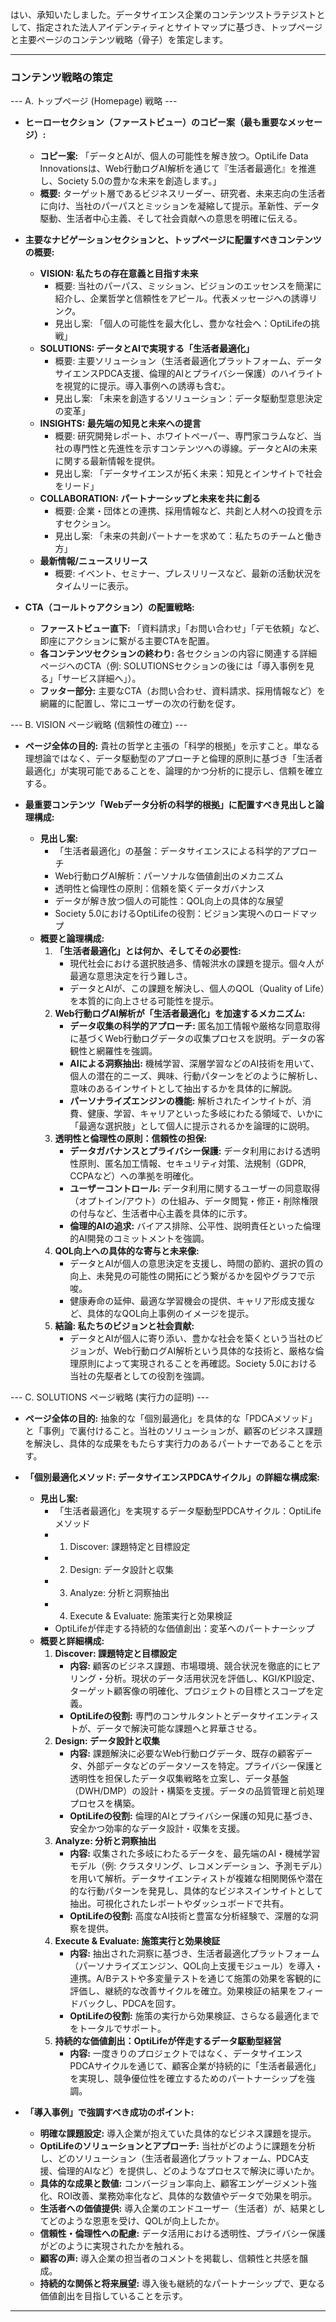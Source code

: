 はい、承知いたしました。データサイエンス企業のコンテンツストラテジストとして、指定された法人アイデンティティとサイトマップに基づき、トップページと主要ページのコンテンツ戦略（骨子）を策定します。

---

### コンテンツ戦略の策定

--- A. トップページ (Homepage) 戦略 ---

*   **ヒーローセクション（ファーストビュー）のコピー案（最も重要なメッセージ）:**
    *   **コピー案:** 「データとAIが、個人の可能性を解き放つ。OptiLife Data Innovationsは、Web行動ログAI解析を通じて『生活者最適化』を推進し、Society 5.0の豊かな未来を創造します。」
    *   **概要:** ターゲット層であるビジネスリーダー、研究者、未来志向の生活者に向け、当社のパーパスとミッションを凝縮して提示。革新性、データ駆動、生活者中心主義、そして社会貢献への意思を明確に伝える。

*   **主要なナビゲーションセクションと、トップページに配置すべきコンテンツの概要:**
    *   **VISION: 私たちの存在意義と目指す未来**
        *   概要: 当社のパーパス、ミッション、ビジョンのエッセンスを簡潔に紹介し、企業哲学と信頼性をアピール。代表メッセージへの誘導リンク。
        *   見出し案: 「個人の可能性を最大化し、豊かな社会へ：OptiLifeの挑戦」
    *   **SOLUTIONS: データとAIで実現する「生活者最適化」**
        *   概要: 主要ソリューション（生活者最適化プラットフォーム、データサイエンスPDCA支援、倫理的AIとプライバシー保護）のハイライトを視覚的に提示。導入事例への誘導も含む。
        *   見出し案: 「未来を創造するソリューション：データ駆動型意思決定の変革」
    *   **INSIGHTS: 最先端の知見と未来への提言**
        *   概要: 研究開発レポート、ホワイトペーパー、専門家コラムなど、当社の専門性と先進性を示すコンテンツへの導線。データとAIの未来に関する最新情報を提供。
        *   見出し案: 「データサイエンスが拓く未来：知見とインサイトで社会をリード」
    *   **COLLABORATION: パートナーシップと未来を共に創る**
        *   概要: 企業・団体との連携、採用情報など、共創と人材への投資を示すセクション。
        *   見出し案: 「未来の共創パートナーを求めて：私たちのチームと働き方」
    *   **最新情報/ニュースリリース**
        *   概要: イベント、セミナー、プレスリリースなど、最新の活動状況をタイムリーに表示。

*   **CTA（コールトゥアクション）の配置戦略:**
    *   **ファーストビュー直下:** 「資料請求」「お問い合わせ」「デモ依頼」など、即座にアクションに繋がる主要CTAを配置。
    *   **各コンテンツセクションの終わり:** 各セクションの内容に関連する詳細ページへのCTA（例: SOLUTIONSセクションの後には「導入事例を見る」「サービス詳細へ」）。
    *   **フッター部分:** 主要なCTA（お問い合わせ、資料請求、採用情報など）を網羅的に配置し、常にユーザーの次の行動を促す。

--- B. VISION ページ戦略 (信頼性の確立) ---

*   **ページ全体の目的:** 貴社の哲学と主張の「科学的根拠」を示すこと。単なる理想論ではなく、データ駆動型のアプローチと倫理的原則に基づき「生活者最適化」が実現可能であることを、論理的かつ分析的に提示し、信頼を確立する。

*   **最重要コンテンツ「Webデータ分析の科学的根拠」に配置すべき見出しと論理構成:**
    *   **見出し案:**
        *   「生活者最適化」の基盤：データサイエンスによる科学的アプローチ
        *   Web行動ログAI解析：パーソナルな価値創出のメカニズム
        *   透明性と倫理性の原則：信頼を築くデータガバナンス
        *   データが解き放つ個人の可能性：QOL向上の具体的な展望
        *   Society 5.0におけるOptiLifeの役割：ビジョン実現へのロードマップ
    *   **概要と論理構成:**
        1.  **「生活者最適化」とは何か、そしてその必要性:**
            *   現代社会における選択肢過多、情報洪水の課題を提示。個々人が最適な意思決定を行う難しさ。
            *   データとAIが、この課題を解決し、個人のQOL（Quality of Life）を本質的に向上させる可能性を提示。
        2.  **Web行動ログAI解析が「生活者最適化」を加速するメカニズム:**
            *   **データ収集の科学的アプローチ:** 匿名加工情報や厳格な同意取得に基づくWeb行動ログデータの収集プロセスを説明。データの客観性と網羅性を強調。
            *   **AIによる洞察抽出:** 機械学習、深層学習などのAI技術を用いて、個人の潜在的ニーズ、興味、行動パターンをどのように解析し、意味のあるインサイトとして抽出するかを具体的に解説。
            *   **パーソナライズエンジンの機能:** 解析されたインサイトが、消費、健康、学習、キャリアといった多岐にわたる領域で、いかに「最適な選択肢」として個人に提示されるかを論理的に説明。
        3.  **透明性と倫理性の原則：信頼性の担保:**
            *   **データガバナンスとプライバシー保護:** データ利用における透明性原則、匿名加工情報、セキュリティ対策、法規制（GDPR, CCPAなど）への準拠を明確化。
            *   **ユーザーコントロール:** データ利用に関するユーザーの同意取得（オプトイン/アウト）の仕組み、データ閲覧・修正・削除権限の付与など、生活者中心主義を具体的に示す。
            *   **倫理的AIの追求:** バイアス排除、公平性、説明責任といった倫理的AI開発のコミットメントを強調。
        4.  **QOL向上への具体的な寄与と未来像:**
            *   データとAIが個人の意思決定を支援し、時間の節約、選択の質の向上、未発見の可能性の開拓にどう繋がるかを図やグラフで示唆。
            *   健康寿命の延伸、最適な学習機会の提供、キャリア形成支援など、具体的なQOL向上事例のイメージを提示。
        5.  **結論: 私たちのビジョンと社会貢献:**
            *   データとAIが個人に寄り添い、豊かな社会を築くという当社のビジョンが、Web行動ログAI解析という具体的な技術と、厳格な倫理原則によって実現されることを再確認。Society 5.0における当社の先駆者としての役割を強調。

--- C. SOLUTIONS ページ戦略 (実行力の証明) ---

*   **ページ全体の目的:** 抽象的な「個別最適化」を具体的な「PDCAメソッド」と「事例」で裏付けること。当社のソリューションが、顧客のビジネス課題を解決し、具体的な成果をもたらす実行力のあるパートナーであることを示す。

*   **「個別最適化メソッド: データサイエンスPDCAサイクル」の詳細な構成案:**
    *   **見出し案:**
        *   「生活者最適化」を実現するデータ駆動型PDCAサイクル：OptiLifeメソッド
        *   1. Discover: 課題特定と目標設定
        *   2. Design: データ設計と収集
        *   3. Analyze: 分析と洞察抽出
        *   4. Execute & Evaluate: 施策実行と効果検証
        *   OptiLifeが伴走する持続的な価値創出：変革へのパートナーシップ
    *   **概要と詳細構成:**
        1.  **Discover: 課題特定と目標設定**
            *   **内容:** 顧客のビジネス課題、市場環境、競合状況を徹底的にヒアリング・分析。現状のデータ活用状況を評価し、KGI/KPI設定、ターゲット顧客像の明確化、プロジェクトの目標とスコープを定義。
            *   **OptiLifeの役割:** 専門のコンサルタントとデータサイエンティストが、データで解決可能な課題へと昇華させる。
        2.  **Design: データ設計と収集**
            *   **内容:** 課題解決に必要なWeb行動ログデータ、既存の顧客データ、外部データなどのデータソースを特定。プライバシー保護と透明性を担保したデータ収集戦略を立案し、データ基盤（DWH/DMP）の設計・構築を支援。データの品質管理と前処理プロセスを構築。
            *   **OptiLifeの役割:** 倫理的AIとプライバシー保護の知見に基づき、安全かつ効率的なデータ設計・収集を支援。
        3.  **Analyze: 分析と洞察抽出**
            *   **内容:** 収集された多岐にわたるデータを、最先端のAI・機械学習モデル（例: クラスタリング、レコメンデーション、予測モデル）を用いて解析。データサイエンティストが複雑な相関関係や潜在的な行動パターンを発見し、具体的なビジネスインサイトとして抽出。可視化されたレポートやダッシュボードで共有。
            *   **OptiLifeの役割:** 高度なAI技術と豊富な分析経験で、深層的な洞察を提供。
        4.  **Execute & Evaluate: 施策実行と効果検証**
            *   **内容:** 抽出された洞察に基づき、生活者最適化プラットフォーム（パーソナライズエンジン、QOL向上支援モジュール）を導入・連携。A/Bテストや多変量テストを通じて施策の効果を客観的に評価し、継続的な改善サイクルを確立。効果検証の結果をフィードバックし、PDCAを回す。
            *   **OptiLifeの役割:** 施策の実行から効果検証、さらなる最適化までをトータルでサポート。
        5.  **持続的な価値創出：OptiLifeが伴走するデータ駆動型経営**
            *   **内容:** 一度きりのプロジェクトではなく、データサイエンスPDCAサイクルを通じて、顧客企業が持続的に「生活者最適化」を実現し、競争優位性を確立するためのパートナーシップを強調。

*   **「導入事例」で強調すべき成功のポイント:**
    *   **明確な課題設定:** 導入企業が抱えていた具体的なビジネス課題を提示。
    *   **OptiLifeのソリューションとアプローチ:** 当社がどのように課題を分析し、どのソリューション（生活者最適化プラットフォーム、PDCA支援、倫理的AIなど）を提供し、どのようなプロセスで解決に導いたか。
    *   **具体的な成果と数値:** コンバージョン率向上、顧客エンゲージメント強化、ROI改善、業務効率化など、具体的な数値やデータで効果を明示。
    *   **生活者への価値提供:** 導入企業のエンドユーザー（生活者）が、結果としてどのような恩恵を受け、QOLが向上したか。
    *   **信頼性・倫理性への配慮:** データ活用における透明性、プライバシー保護がどのように実現されたかを触れる。
    *   **顧客の声:** 導入企業の担当者のコメントを掲載し、信頼性と共感を醸成。
    *   **持続的な関係と将来展望:** 導入後も継続的なパートナーシップで、更なる価値創出を目指していることを示す。

---